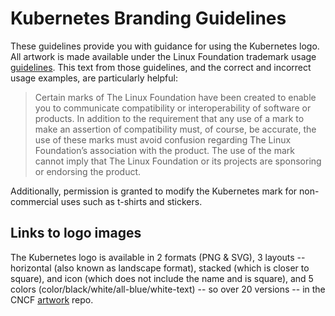 # Kubernetes Branding Guidelines

These guidelines provide you with guidance for using the Kubernetes logo.
All artwork is made available under the Linux Foundation trademark usage
[guidelines](https://www.linuxfoundation.org/trademark-usage/). This text from
those guidelines, and the correct and incorrect usage examples, are particularly
helpful:
>Certain marks of The Linux Foundation have been created to enable you to
>communicate compatibility or interoperability of software or products. In
>addition to the requirement that any use of a mark to make an assertion of
>compatibility must, of course, be accurate, the use of these marks must
>avoid confusion regarding The Linux Foundation’s association with the
>product. The use of the mark cannot imply that The Linux Foundation or
>its projects are sponsoring or endorsing the product.

Additionally, permission is granted to modify the Kubernetes mark for non-commercial uses such as t-shirts and stickers.

## Links to logo images
The Kubernetes logo is available in 2 formats (PNG & SVG), 3 layouts --
horizontal (also known as landscape format), stacked (which is closer to
square), and icon (which does not include the name and is square), and 5
colors (color/black/white/all-blue/white-text) -- so over 20 versions -- in the
CNCF [artwork](https://github.com/cncf/artwork/tree/master/projects/kubernetes)
repo.

